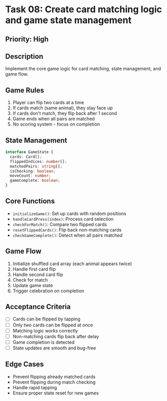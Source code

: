 # Task 08: Create card matching logic and game state management

## Priority: High

## Description
Implement the core game logic for card matching, state management, and game flow.

## Game Rules
1. Player can flip two cards at a time
2. If cards match (same animal), they stay face up
3. If cards don't match, they flip back after 1 second
4. Game ends when all pairs are matched
5. No scoring system - focus on completion

## State Management
```typescript
interface GameState {
  cards: Card[];
  flippedIndices: number[];
  matchedPairs: string[];
  isChecking: boolean;
  moveCount: number;
  gameComplete: boolean;
}
```

## Core Functions
- `initializeGame()`: Set up cards with random positions
- `handleCardPress(index)`: Process card selection
- `checkForMatch()`: Compare two flipped cards
- `resetFlippedCards()`: Flip back non-matching cards
- `checkGameComplete()`: Detect when all pairs matched

## Game Flow
1. Initialize shuffled card array (each animal appears twice)
2. Handle first card flip
3. Handle second card flip
4. Check for match
5. Update game state
6. Trigger celebration on completion

## Acceptance Criteria
- [ ] Cards can be flipped by tapping
- [ ] Only two cards can be flipped at once
- [ ] Matching logic works correctly
- [ ] Non-matching cards flip back after delay
- [ ] Game completion is detected
- [ ] State updates are smooth and bug-free

## Edge Cases
- Prevent flipping already matched cards
- Prevent flipping during match checking
- Handle rapid tapping
- Ensure proper state reset for new games